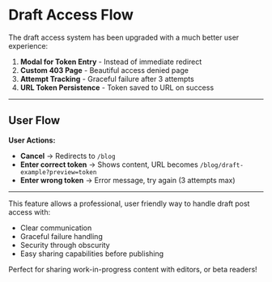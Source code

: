 # Draft Access Flow

The draft access system has been upgraded with a much better user experience:

1. **Modal for Token Entry** - Instead of immediate redirect
2. **Custom 403 Page** - Beautiful access denied page
3. **Attempt Tracking** - Graceful failure after 3 attempts
4. **URL Token Persistence** - Token saved to URL on success

---

## User Flow

**User Actions:**

- **Cancel** → Redirects to `/blog`
- **Enter correct token** → Shows content, URL becomes `/blog/draft-example?preview=token`
- **Enter wrong token** → Error message, try again (3 attempts max)

---

This feature allows a professional, user friendly way to handle draft post access with:

- Clear communication
- Graceful failure handling  
- Security through obscurity
- Easy sharing capabilities before publishing

Perfect for sharing work-in-progress content with editors, or beta readers!
